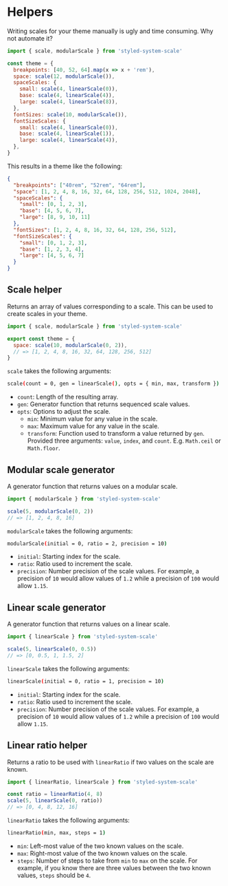 # Helpers

Writing scales for your theme manually is ugly and time consuming. Why not
automate it?

```js
import { scale, modularScale } from 'styled-system-scale'

const theme = {
  breakpoints: [40, 52, 64].map(x => x + 'rem'),
  space: scale(12, modularScale()),
  spaceScales: {
    small: scale(4, linearScale(0)),
    base: scale(4, linearScale(4)),
    large: scale(4, linearScale(8)),
  },
  fontSizes: scale(10, modularScale()),
  fontSizeScales: {
    small: scale(4, linearScale(0)),
    base: scale(4, linearScale(1)),
    large: scale(4, linearScale(4)),
  },
}
```

This results in a theme like the following:

```json
{
  "breakpoints": ["40rem", "52rem", "64rem"],
  "space": [1, 2, 4, 8, 16, 32, 64, 128, 256, 512, 1024, 2048],
  "spaceScales": {
    "small": [0, 1, 2, 3],
    "base": [4, 5, 6, 7],
    "large": [8, 9, 10, 11]
  },
  "fontSizes": [1, 2, 4, 8, 16, 32, 64, 128, 256, 512],
  "fontSizeScales": {
    "small": [0, 1, 2, 3],
    "base": [1, 2, 3, 4],
    "large": [4, 5, 6, 7]
  }
}
```

## Scale helper

Returns an array of values corresponding to a scale. This can be used to create
scales in your theme.

```js
import { scale, modularScale } from 'styled-system-scale'

export const theme = {
  space: scale(10, modularScale(0, 2)),
  // => [1, 2, 4, 8, 16, 32, 64, 128, 256, 512]
}
```

`scale` takes the following arguments:

```sh
scale(count = 0, gen = linearScale(), opts = { min, max, transform })
```

- `count`: Length of the resulting array.
- `gen`: Generator function that returns sequenced scale values.
- `opts`: Options to adjust the scale.
  - `min`: Minimum value for any value in the scale.
  - `max`: Maximum value for any value in the scale.
  - `transform`: Function used to transform a value returned by `gen`. Provided
    three arguments: `value`, `index`, and `count`. E.g. `Math.ceil` or
    `Math.floor`.

## Modular scale generator

A generator function that returns values on a modular scale.

```js
import { modularScale } from 'styled-system-scale'

scale(5, modularScale(0, 2))
// => [1, 2, 4, 8, 16]
```

`modularScale` takes the following arguments:

```sh
modularScale(initial = 0, ratio = 2, precision = 10)
```

- `initial`: Starting index for the scale.
- `ratio`: Ratio used to increment the scale.
- `precision`: Number precision of the scale values. For example, a precision of
  `10` would allow values of `1.2` while a precision of `100` would allow
  `1.15`.

## Linear scale generator

A generator function that returns values on a linear scale.

```js
import { linearScale } from 'styled-system-scale'

scale(5, linearScale(0, 0.5))
// => [0, 0.5, 1, 1.5, 2]
```

`linearScale` takes the following arguments:

```sh
linearScale(initial = 0, ratio = 1, precision = 10)
```

- `initial`: Starting index for the scale.
- `ratio`: Ratio used to increment the scale.
- `precision`: Number precision of the scale values. For example, a precision of
  `10` would allow values of `1.2` while a precision of `100` would allow
  `1.15`.

## Linear ratio helper

Returns a ratio to be used with `linearRatio` if two values on the scale are
known.

```js
import { linearRatio, linearScale } from 'styled-system-scale'

const ratio = linearRatio(4, 8)
scale(5, linearScale(0, ratio))
// => [0, 4, 8, 12, 16]
```

`linearRatio` takes the following arguments:

```sh
linearRatio(min, max, steps = 1)
```

- `min`: Left-most value of the two known values on the scale.
- `max`: Right-most value of the two known values on the scale.
- `steps`: Number of steps to take from `min` to `max` on the scale. For
  example, if you know there are three values between the two known values,
  `steps` should be `4`.
